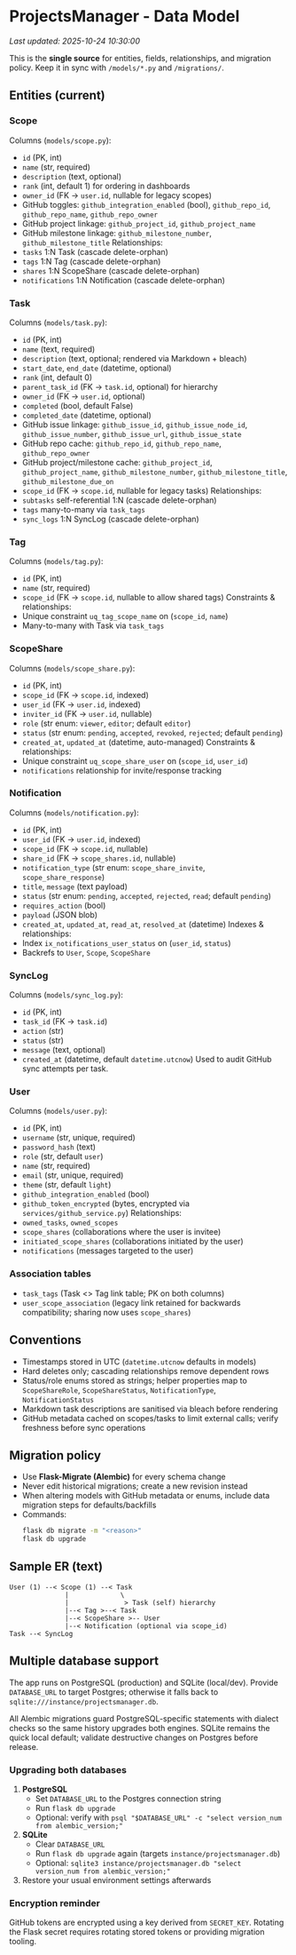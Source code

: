 # ProjectsManager - Data Model
_Last updated: 2025-10-24 10:30:00_

This is the **single source** for entities, fields, relationships, and migration policy. Keep it in sync with `/models/*.py` and `/migrations/`.

## Entities (current)

### Scope
Columns (`models/scope.py`):
- `id` (PK, int)
- `name` (str, required)
- `description` (text, optional)
- `rank` (int, default 1) for ordering in dashboards
- `owner_id` (FK -> `user.id`, nullable for legacy scopes)
- GitHub toggles: `github_integration_enabled` (bool), `github_repo_id`, `github_repo_name`, `github_repo_owner`
- GitHub project linkage: `github_project_id`, `github_project_name`
- GitHub milestone linkage: `github_milestone_number`, `github_milestone_title`
Relationships:
- `tasks` 1:N Task (cascade delete-orphan)
- `tags` 1:N Tag (cascade delete-orphan)
- `shares` 1:N ScopeShare (cascade delete-orphan)
- `notifications` 1:N Notification (cascade delete-orphan)

### Task
Columns (`models/task.py`):
- `id` (PK, int)
- `name` (text, required)
- `description` (text, optional; rendered via Markdown + bleach)
- `start_date`, `end_date` (datetime, optional)
- `rank` (int, default 0)
- `parent_task_id` (FK -> `task.id`, optional) for hierarchy
- `owner_id` (FK -> `user.id`, optional)
- `completed` (bool, default False)
- `completed_date` (datetime, optional)
- GitHub issue linkage: `github_issue_id`, `github_issue_node_id`, `github_issue_number`, `github_issue_url`, `github_issue_state`
- GitHub repo cache: `github_repo_id`, `github_repo_name`, `github_repo_owner`
- GitHub project/milestone cache: `github_project_id`, `github_project_name`, `github_milestone_number`, `github_milestone_title`, `github_milestone_due_on`
- `scope_id` (FK -> `scope.id`, nullable for legacy tasks)
Relationships:
- `subtasks` self-referential 1:N (cascade delete-orphan)
- `tags` many-to-many via `task_tags`
- `sync_logs` 1:N SyncLog (cascade delete-orphan)

### Tag
Columns (`models/tag.py`):
- `id` (PK, int)
- `name` (str, required)
- `scope_id` (FK -> `scope.id`, nullable to allow shared tags)
Constraints & relationships:
- Unique constraint `uq_tag_scope_name` on (`scope_id`, `name`)
- Many-to-many with Task via `task_tags`

### ScopeShare
Columns (`models/scope_share.py`):
- `id` (PK, int)
- `scope_id` (FK -> `scope.id`, indexed)
- `user_id` (FK -> `user.id`, indexed)
- `inviter_id` (FK -> `user.id`, nullable)
- `role` (str enum: `viewer`, `editor`; default `editor`)
- `status` (str enum: `pending`, `accepted`, `revoked`, `rejected`; default `pending`)
- `created_at`, `updated_at` (datetime, auto-managed)
Constraints & relationships:
- Unique constraint `uq_scope_share_user` on (`scope_id`, `user_id`)
- `notifications` relationship for invite/response tracking

### Notification
Columns (`models/notification.py`):
- `id` (PK, int)
- `user_id` (FK -> `user.id`, indexed)
- `scope_id` (FK -> `scope.id`, nullable)
- `share_id` (FK -> `scope_shares.id`, nullable)
- `notification_type` (str enum: `scope_share_invite`, `scope_share_response`)
- `title`, `message` (text payload)
- `status` (str enum: `pending`, `accepted`, `rejected`, `read`; default `pending`)
- `requires_action` (bool)
- `payload` (JSON blob)
- `created_at`, `updated_at`, `read_at`, `resolved_at` (datetime)
Indexes & relationships:
- Index `ix_notifications_user_status` on (`user_id`, `status`)
- Backrefs to `User`, `Scope`, `ScopeShare`

### SyncLog
Columns (`models/sync_log.py`):
- `id` (PK, int)
- `task_id` (FK -> `task.id`)
- `action` (str)
- `status` (str)
- `message` (text, optional)
- `created_at` (datetime, default `datetime.utcnow`)
Used to audit GitHub sync attempts per task.

### User
Columns (`models/user.py`):
- `id` (PK, int)
- `username` (str, unique, required)
- `password_hash` (text)
- `role` (str, default `user`)
- `name` (str, required)
- `email` (str, unique, required)
- `theme` (str, default `light`)
- `github_integration_enabled` (bool)
- `github_token_encrypted` (bytes, encrypted via `services/github_service.py`)
Relationships:
- `owned_tasks`, `owned_scopes`
- `scope_shares` (collaborations where the user is invitee)
- `initiated_scope_shares` (collaborations initiated by the user)
- `notifications` (messages targeted to the user)

### Association tables
- `task_tags` (Task <> Tag link table; PK on both columns)
- `user_scope_association` (legacy link retained for backwards compatibility; sharing now uses `scope_shares`)

## Conventions
- Timestamps stored in UTC (`datetime.utcnow` defaults in models)
- Hard deletes only; cascading relationships remove dependent rows
- Status/role enums stored as strings; helper properties map to `ScopeShareRole`, `ScopeShareStatus`, `NotificationType`, `NotificationStatus`
- Markdown task descriptions are sanitised via bleach before rendering
- GitHub metadata cached on scopes/tasks to limit external calls; verify freshness before sync operations

## Migration policy
- Use **Flask-Migrate (Alembic)** for every schema change
- Never edit historical migrations; create a new revision instead
- When altering models with GitHub metadata or enums, include data migration steps for defaults/backfills
- Commands:
  ```bash
  flask db migrate -m "<reason>"
  flask db upgrade
  ```

## Sample ER (text)
```
User (1) --< Scope (1) --< Task
              |             \
              |              > Task (self) hierarchy
              |--< Tag >--< Task
              |--< ScopeShare >-- User
              |--< Notification (optional via scope_id)
Task --< SyncLog
```

## Multiple database support
The app runs on PostgreSQL (production) and SQLite (local/dev). Provide `DATABASE_URL` to target Postgres; otherwise it falls back to `sqlite:///instance/projectsmanager.db`.

All Alembic migrations guard PostgreSQL-specific statements with dialect checks so the same history upgrades both engines. SQLite remains the quick local default; validate destructive changes on Postgres before release.

### Upgrading both databases
1. **PostgreSQL**
   - Set `DATABASE_URL` to the Postgres connection string
   - Run `flask db upgrade`
   - Optional: verify with `psql "$DATABASE_URL" -c "select version_num from alembic_version;"`
2. **SQLite**
   - Clear `DATABASE_URL`
   - Run `flask db upgrade` again (targets `instance/projectsmanager.db`)
   - Optional: `sqlite3 instance/projectsmanager.db "select version_num from alembic_version;"`
3. Restore your usual environment settings afterwards

### Encryption reminder
GitHub tokens are encrypted using a key derived from `SECRET_KEY`. Rotating the Flask secret requires rotating stored tokens or providing migration tooling.
